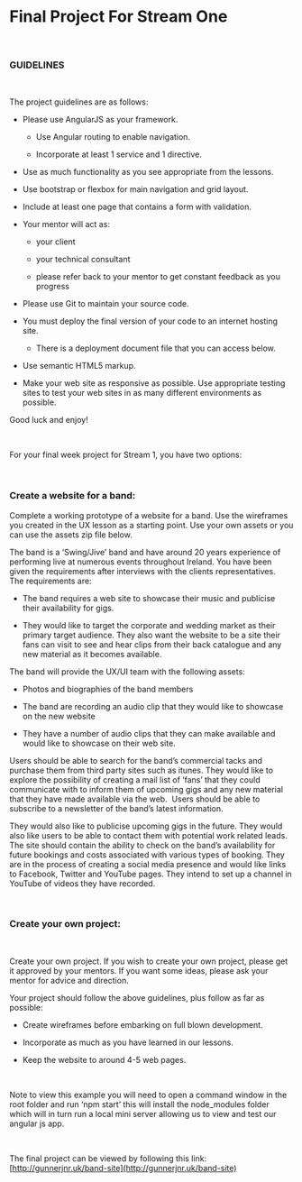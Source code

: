 Final Project For Stream One
============================

 

### GUIDELINES

 

The project guidelines are as follows:

-   Please use AngularJS as your framework.

    -   Use Angular routing to enable navigation.

    -   Incorporate at least 1 service and 1 directive.

-   Use as much functionality as you see appropriate from the lessons.

-   Use bootstrap or flexbox for main navigation and grid layout.

-   Include at least one page that contains a form with validation.

-   Your mentor will act as:

    -   your client

    -   your technical consultant

    -   please refer back to your mentor to get constant feedback as you
        progress

-   Please use Git to maintain your source code.

-   You must deploy the final version of your code to an internet hosting site.

    -   There is a deployment document file that you can access below.

-   Use semantic HTML5 markup.

-   Make your web site as responsive as possible. Use appropriate testing sites
    to test your web sites in as many different environments as possible.

Good luck and enjoy!

 

For your final week project for Stream 1, you have two options:

 

### Create a website for a band:

Complete a working prototype of a website for a band. Use the wireframes you
created in the UX lesson as a starting point. Use your own assets or you can use
the assets zip file below.

The band is a ‘Swing/Jive’ band and have around 20 years experience of
performing live at numerous events throughout Ireland. You have been given the
requirements after interviews with the clients representatives.   The
requirements are:

-   The band requires a web site to showcase their music and publicise their
    availability for gigs.

-   They would like to target the corporate and wedding market as their primary
    target audience. They also want the website to be a site their fans can
    visit to see and hear clips from their back catalogue and any new material
    as it becomes available.

The band will provide the UX/UI team with the following assets:

-   Photos and biographies of the band members

-   The band are recording an audio clip that they would like to showcase on the
    new website

-   They have a number of audio clips that they can make available and would
    like to showcase on their web site.

Users should be able to search for the band’s commercial tacks and purchase them
from third party sites such as itunes. They would like to explore the
possibility of creating a mail list of ‘fans’ that they could communicate with
to inform them of upcoming gigs and any new material that they have made
available via the web.  Users should be able to subscribe to a newsletter of the
band’s latest information.

They would also like to publicise upcoming gigs in the future. They would also
like users to be able to contact them with potential work related leads. The
site should contain the ability to check on the band’s availability for future
bookings and costs associated with various types of booking. They are in the
process of creating a social media presence and would like links to Facebook,
Twitter and YouTube pages. They intend to set up a channel in YouTube of videos
they have recorded.

 

### Create your own project:

 

Create your own project. If you wish to create your own project, please get it
approved by your mentors. If you want some ideas, please ask your mentor for
advice and direction.

Your project should follow the above guidelines, plus follow as far as possible:

-   Create wireframes before embarking on full blown development.

-   Incorporate as much as you have learned in our lessons.

-   Keep the website to around 4-5 web pages.

 

Note to view this example you will need to open a command window in the root
folder and run ‘npm start’ this will install the node\_modules folder which will
in turn run a local mini server allowing us to view and test our angular js app.

 

The final project can be viewed by following this link:
[http://gunnerjnr.uk/band-site](http://gunnerjnr.uk/band-site)
